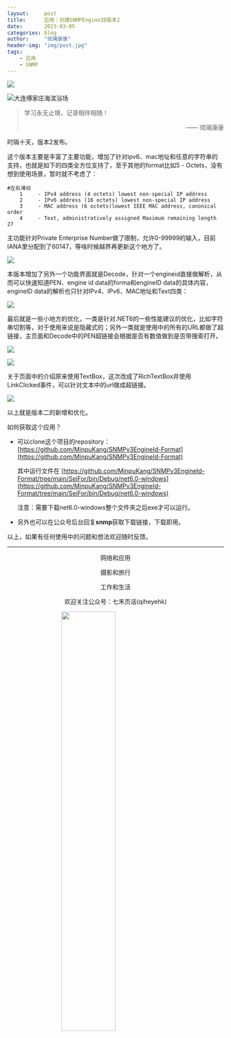 ```yaml
---
layout:     post
title:      应用｜创建SNMPEngineID版本2
date:       2023-03-05
categories: blog
author:     "琉璃康康"
header-img: "img/post.jpg"
tags:
    - 应用
    - SNMP
---
```


<style>
img{
  display:block;
  margin:0
  auto;
}
</style>

<meta name="referrer" content="never">

![][0]

![大连傅家庄海滨浴场][1]

> 学习永无止境，记录相伴相随！
> <p align="right">—— 琉璃康康</p>

时隔十天，版本2发布。

这个版本主要是丰富了主要功能，增加了针对ipv6、mac地址和任意的字符串的支持，也就是如下的四类全方位支持了，至于其他的format比如5 - Octets，没有想到使用场景，暂时就不考虑了：
```
#左右滑动
    1     - IPv4 address (4 octets) lowest non-special IP address
    2     - IPv6 address (16 octets) lowest non-special IP address
    3     - MAC address (6 octets)lowest IEEE MAC address, canonical order
    4     - Text, administratively assigned Maximum remaining length 27
```
主功能针对Private Enterprise Number做了限制，允许0-99999的输入，目前IANA里分配到了60147，等啥时候越界再更新这个地方了。

![][2]

本版本增加了另外一个功能界面就是Decode，针对一个engineid直接做解析，从而可以快速知道PEN、engine id data的forma和engineID data的具体内容，engineID data的解析也只针对IPv4、IPv6、MAC地址和Text四类：

![][3]

最后就是一些小地方的优化，一类是针对.NET6的一些性能建议的优化，比如字符串切割等，对于使用来说是隐藏式的；另外一类就是使用中的所有的URL都做了超链接，主页面和Decode中的PEN超链接会根据是否有数值做到是否带搜索打开。

![][4]

![][5]


关于页面中的介绍原来使用TextBox，这次改成了RichTextBox并使用LinkClicked事件，可以针对文本中的url做成超链接。

![][6]

以上就是版本二的新增和优化。

如何获取这个应用？
- 可以clone这个项目的repository： [https://github.com/MinpuKang/SNMPv3EngineId-Format](https://github.com/MinpuKang/SNMPv3EngineId-Format)

   其中运行文件在 [https://github.com/MinpuKang/SNMPv3EngineId-Format/tree/main/SeiFor/bin/Debug/net6.0-windows](https://github.com/MinpuKang/SNMPv3EngineId-Format/tree/main/SeiFor/bin/Debug/net6.0-windows)
   
   注意：​需要下载​net6.0-windows整个文件夹之后exe才可以运行。

- 另外也可以在公众号后台回复**snmp**获取下载链接，下载即用。

以上，如果有任何使用中的问题和想法欢迎随时反馈。

------------
<p align="center">网络和应用</p>
<p align="center">摄影和旅行</p>
<p align="center">工作和生活</p>
<p align="center">欢迎关注公众号：七禾页话(qiheyehk)</p>
<img src="https://mmbiz.qpic.cn/mmbiz_jpg/QqiaFS6NT0eAaCjLpPgUZricqK7lIOO3hYEYIbjibRlYaiaTsib0reaQfQTmaibVw2QqZLibBWpCHJdg0v3V7yX8sQgWw/0?wx_fmt=jpeg" width="50%"/>


[0]: http://mmbiz.qpic.cn/mmbiz_gif/QqiaFS6NT0eCHicr2j8v4oD4rClUscedr9r55alibqTP1e9kss3HO7voULLsEv4yicuFFy0IJJeLAzX88yzyU9VTgA/640?wx_fmt=gif


[1]: https://mmbiz.qpic.cn/mmbiz_jpg/QqiaFS6NT0eCweicKrVsSpf08U6z8K2czEX4aZggyCMXY0oObQ9KusIZckhVPWdF5kqMxL0sbHC0npYeb0B7LQLA/0?wx_fmt=jpeg


[2]: https://mmbiz.qpic.cn/mmbiz_gif/QqiaFS6NT0eCweicKrVsSpf08U6z8K2czEtR84icMSIwZVC6Cqh81QoXArAmxZ459EEvaMe2Af6BOahApGMQ8MblQ/0?wx_fmt=gif


[3]: https://mmbiz.qpic.cn/mmbiz_gif/QqiaFS6NT0eCweicKrVsSpf08U6z8K2czEsfbDtX4b9CMLVGf8dFI8UibZAmkyP84guD6tEib1icDznPorp0YaHUe4A/0?wx_fmt=gif


[4]: https://mmbiz.qpic.cn/mmbiz_gif/QqiaFS6NT0eCweicKrVsSpf08U6z8K2czEjap2ickpEgxHHtqzN7pASP63swSpWgAsYtbDnqCRcrOMrrZpHLX564Q/0?wx_fmt=gif


[5]: https://mmbiz.qpic.cn/mmbiz_gif/QqiaFS6NT0eCweicKrVsSpf08U6z8K2czEU3oySJgy5sTFxlCLr3XUsdv3P9nfrkzxTPuujPb9MJwuMTja2WKtSg/0?wx_fmt=gif


[6]: https://mmbiz.qpic.cn/mmbiz_gif/QqiaFS6NT0eCweicKrVsSpf08U6z8K2czEvmic25nUxGxPoQa9p4XyAwkg4tQS9PAVJypFlvMKeeML4OWd6NtQYicA/0?wx_fmt=gif


